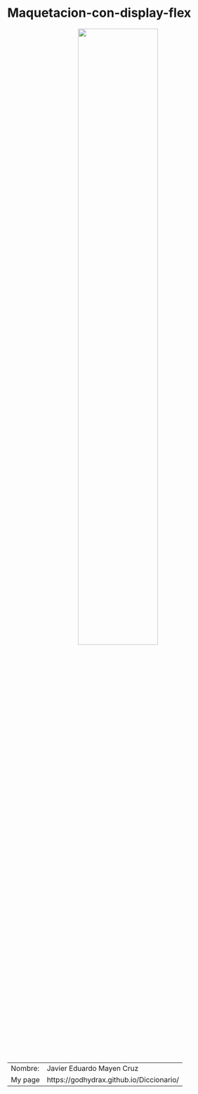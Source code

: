 # Maquetacion-con-display-flex
<p>
     <center>
<img width="60%" src="https://png.pngtree.com/element_pic/16/12/22/3947a1d4d3ef7d22486d40025038a98a.jpg"
     </center>
</p>
<table>
<tr>
<td>
Nombre:
</td>
<td>
Javier Eduardo Mayen Cruz
</td>
</tr>
<tr>
<td>
My page
</td>
<td>
https://godhydrax.github.io/Diccionario/
</td>
</tr>

</table>
